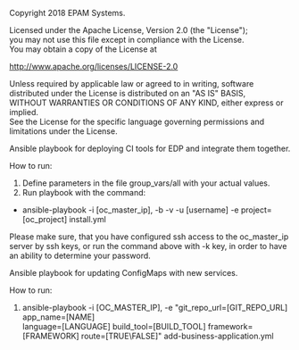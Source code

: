 Copyright 2018 EPAM Systems.

Licensed under the Apache License, Version 2.0 (the "License");  
you may not use this file except in compliance with the License.  
You may obtain a copy of the License at

http://www.apache.org/licenses/LICENSE-2.0

Unless required by applicable law or agreed to in writing, software  
distributed under the License is distributed on an "AS IS" BASIS,  
WITHOUT WARRANTIES OR CONDITIONS OF ANY KIND, either express or implied.  
See the License for the specific language governing permissions and  
limitations under the License.

Ansible playbook for deploying CI tools for EDP and integrate them together.

How to run:
1) Define parameters in the file group_vars/all with your actual values.
2) Run playbook with the command:
* ansible-playbook -i [oc_master_ip], -b -v -u [username] -e project=[oc_project] install.yml

Please make sure, that you have configured ssh access to the oc_master_ip server by ssh keys, or run the command above
 with -k key, in order to have an ability to determine your password.
 
Ansible playbook for updating ConfigMaps with new services.

How to run:
 1. ansible-playbook -i [OC_MASTER_IP], -e "git_repo_url=[GIT_REPO_URL] app_name=[NAME] \
  language=[LANGUAGE] build_tool=[BUILD_TOOL] framework=[FRAMEWORK] 
  route=[TRUE\FALSE]" add-business-application.yml
  